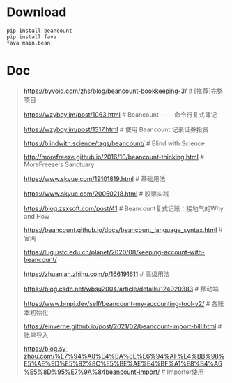 # Download

```shell
pip install beancount
pip install fava
fava main.bean
```

# Doc

> https://byvoid.com/zhs/blog/beancount-bookkeeping-3/  # [推荐]完整项目
> 
> https://wzyboy.im/post/1063.html  # Beancount —— 命令行复式簿记
> 
> https://wzyboy.im/post/1317.html  # 使用 Beancount 记录证券投资
>
> https://blindwith.science/tags/beancount/  # Blind with Science
> 
> http://morefreeze.github.io/2016/10/beancount-thinking.html  # MoreFreeze's Sanctuary
> 
> https://www.skyue.com/19101819.html  # 基础用法
>
> https://www.skyue.com/20050218.html  # 股票实践
>
> https://blog.zsxsoft.com/post/41  # Beancount复式记账：接地气的Why and How
> 
> https://beancount.github.io/docs/beancount_language_syntax.html  # 官网
> 
> https://lug.ustc.edu.cn/planet/2020/08/keeping-account-with-beancount/
>
> https://zhuanlan.zhihu.com/p/166191611  # 高级用法
>
> https://blog.csdn.net/wbsu2004/article/details/124920383  # 移动端
> 
> https://www.bmpi.dev/self/beancount-my-accounting-tool-v2/  # 各账本初始化
> 
> https://einverne.github.io/post/2021/02/beancount-import-bill.html  # 账单导入
> 
> https://blog.sy-zhou.com/%E7%94%A8%E4%BA%8E%E6%94%AF%E4%BB%98%E5%AE%9D%E5%92%8C%E5%BE%AE%E4%BF%A1%E8%B4%A6%E5%8D%95%E7%9A%84beancount-import/  # Importer使用